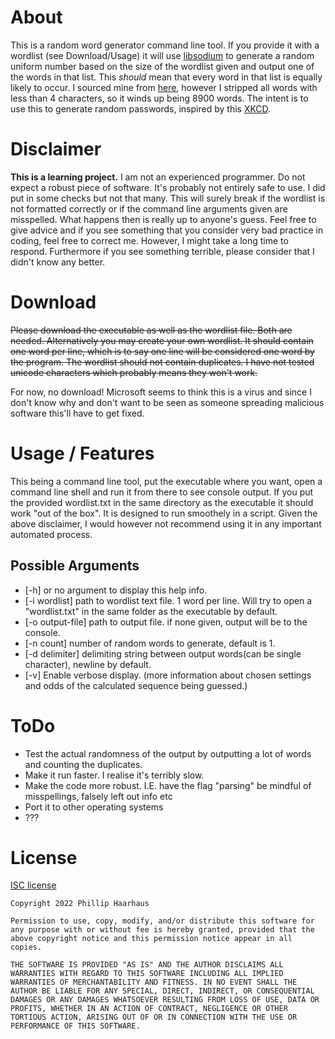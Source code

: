 # About

This is a random word generator command line tool. If you provide it with a wordlist (see Download/Usage) it will use [libsodium](https://github.com/jedisct1/libsodium) to generate a random uniform number based on the size of the wordlist given and output one of the words in that list. This *should* mean that every word in that list is equally likely to occur. I sourced mine from [here](https://www.mit.edu/~ecprice/wordlist.10000), however I stripped all words with less than 4 characters, so it winds up being 8900 words. The intent is to use this to generate random passwords, inspired by this [XKCD](https://xkcd.com/936/).

# Disclaimer

**This is a learning project.** I am not an experienced programmer. Do not expect a robust piece of software. It's probably not entirely safe to use. I did put in some checks but not that many. This will surely break if the wordlist is not formatted correctly or if the command line arguments given are misspelled. What happens then is really up to anyone's guess. Feel free to give advice and if you see something that you consider very bad practice in coding, feel free to correct me. However, I might take a long time to respond. Furthermore if you see something terrible, please consider that I didn't know any better.

# Download 

~~Please download the executable as well as the wordlist file. Both are needed. Alternatively you may create your own wordlist. It should contain one word per line, which is to say one line will be considered one word by the program. The wordlist should not contain duplicates. I have not tested unicode characters which probably means they won't work.~~

For now, no download! Microsoft seems to think this is a virus and since I don't know why and don't want to be seen as someone spreading malicious software this'll have to get fixed.

# Usage / Features

This being a command line tool, put the executable where you want, open a command line shell and run it from there to see console output. If you put the provided wordlist.txt in the same directory as the executable it should work "out of the box". It is designed to run smoothely in a script. Given the above disclaimer, I would however not recommend using it in any important automated process.

## Possible Arguments

-  [-h] or no argument to display this help info.
-  [-i wordlist] path to wordlist text file. 1 word per line. Will try to open a "wordlist.txt" in the same folder as the executable by default.
-  [-o output-file] path to output file. if none given, output will be to the console.
-  [-n count] number of random words to generate, default is 1.
-  [-d delimiter] delimiting string between output words(can be single character), newline by default.
-  [-v] Enable verbose display. (more information about chosen settings and odds of the calculated sequence being guessed.)

# ToDo
-  Test the actual randomness of the output by outputting a lot of words and counting the duplicates.
-  Make it run faster. I realise it's terribly slow.
-  Make the code more robust. I.E. have the flag "parsing" be mindful of misspellings, falsely left out info etc
-  Port it to other operating systems
-  ???

# License

[ISC license](https://en.wikipedia.org/wiki/ISC_license)

```
Copyright 2022 Phillip Haarhaus

Permission to use, copy, modify, and/or distribute this software for any purpose with or without fee is hereby granted, provided that the above copyright notice and this permission notice appear in all copies.

THE SOFTWARE IS PROVIDED "AS IS" AND THE AUTHOR DISCLAIMS ALL WARRANTIES WITH REGARD TO THIS SOFTWARE INCLUDING ALL IMPLIED WARRANTIES OF MERCHANTABILITY AND FITNESS. IN NO EVENT SHALL THE AUTHOR BE LIABLE FOR ANY SPECIAL, DIRECT, INDIRECT, OR CONSEQUENTIAL DAMAGES OR ANY DAMAGES WHATSOEVER RESULTING FROM LOSS OF USE, DATA OR PROFITS, WHETHER IN AN ACTION OF CONTRACT, NEGLIGENCE OR OTHER TORTIOUS ACTION, ARISING OUT OF OR IN CONNECTION WITH THE USE OR PERFORMANCE OF THIS SOFTWARE.
```
